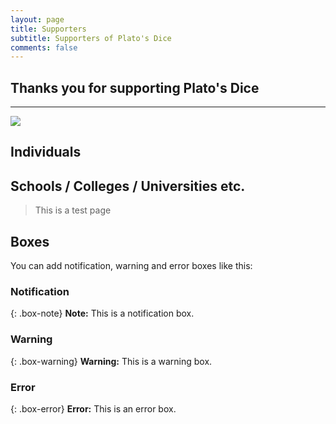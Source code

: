 ```yaml
---
layout: page
title: Supporters
subtitle: Supporters of Plato's Dice
comments: false
---
```


## Thanks you for supporting Plato's Dice

---

![](images/crowdlego.jpg)

## Individuals


## Schools / Colleges / Universities etc.


> This is a test page

## Boxes
You can add notification, warning and error boxes like this:

### Notification

{: .box-note}
**Note:** This is a notification box.

### Warning

{: .box-warning}
**Warning:** This is a warning box.

### Error

{: .box-error}
**Error:** This is an error box.

